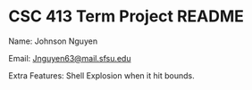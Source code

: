 # CSC 413 Term Project README

Name: Johnson Nguyen  

Email: Jnguyen63@mail.sfsu.edu  

Extra Features:
Shell Explosion when it hit bounds.
